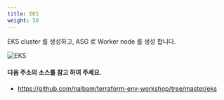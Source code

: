 ```yaml
---
title: EKS
weight: 50
---
```


EKS cluster 를 생성하고, ASG 로 Worker node 를 생성 합니다.

![EKS](../../provisioning/eks/images/terraform_eks_ach.png)

#### 다음 주소의 소스를 참고 하여 주세요.

* https://github.com/nalbam/terraform-env-workshop/tree/master/eks
